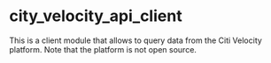 # city_velocity_api_client

This is a client module that allows to query data from the Citi Velocity platform. Note that the platform is not open source.
